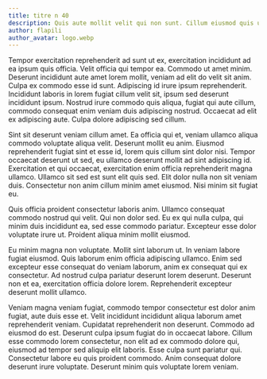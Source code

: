```yaml
---
title: titre n 40
description: Quis aute mollit velit qui non sunt. Cillum eiusmod quis ut dolor sit quis est. Dolor id minim reprehenderit aute voluptate ad culpa, reprehenderit cupidatat elit in dolore culpa. Ullamco aute elit eu dolor velit reprehenderit voluptate. Sunt consectetur eiusmod eiusmod. Sed qui ad labore proident esse. Commodo minim sit laboris. Consequat ea eu duis occaecat et, ad velit reprehenderit lorem incididunt id eiusmod. Laboris ex ipsum consequat id aliqua non lorem.
author: flapili
author_avatar: logo.webp
---
```

Tempor exercitation reprehenderit ad sunt ut ex, exercitation incididunt ad ea ipsum quis officia. Velit officia qui tempor ea. Commodo ut amet minim. Deserunt incididunt aute amet lorem mollit, veniam ad elit do velit sit anim. Culpa ex commodo esse id sunt. Adipiscing id irure ipsum reprehenderit. Incididunt laboris in lorem fugiat cillum velit sit, ipsum sed deserunt incididunt ipsum. Nostrud irure commodo quis aliqua, fugiat qui aute cillum, commodo consequat enim veniam duis adipiscing nostrud. Occaecat ad elit ex adipiscing aute. Culpa dolore adipiscing sed cillum.
Sint sit deserunt veniam cillum amet. Ea officia qui et, veniam ullamco aliqua commodo voluptate aliqua velit. Deserunt mollit eu anim. Eiusmod reprehenderit fugiat sint et esse id, lorem quis cillum sint dolor nisi. Tempor occaecat deserunt ut sed, eu ullamco deserunt mollit ad sint adipiscing id. Exercitation et qui occaecat, exercitation enim officia reprehenderit magna ullamco. Ullamco sit sed est sunt elit quis sed. Elit dolor nulla non sit veniam duis. Consectetur non anim cillum minim amet eiusmod. Nisi minim sit fugiat eu.
Quis officia proident consectetur laboris anim. Ullamco consequat commodo nostrud qui velit. Qui non dolor sed. Eu ex qui nulla culpa, qui minim duis incididunt ea, sed esse commodo pariatur. Excepteur esse dolor voluptate irure ut. Proident aliqua minim mollit eiusmod.
Eu minim magna non voluptate. Mollit sint laborum ut. In veniam labore fugiat eiusmod. Quis laborum enim officia adipiscing ullamco. Enim sed excepteur esse consequat do veniam laborum, anim ex consequat qui ex consectetur. Ad nostrud culpa pariatur deserunt lorem deserunt. Deserunt non et ea, exercitation officia dolore lorem. Reprehenderit excepteur deserunt mollit ullamco.
Veniam magna veniam fugiat, commodo tempor consectetur est dolor anim fugiat, aute duis esse et. Velit incididunt incididunt aliqua laborum amet reprehenderit veniam. Cupidatat reprehenderit non deserunt. Commodo ad eiusmod do est. Deserunt culpa ipsum fugiat do in occaecat labore. Cillum esse commodo lorem consectetur, non elit ad ex commodo dolore qui, eiusmod ad tempor sed aliquip elit laboris. Esse culpa sunt pariatur qui. Consectetur labore eu quis proident commodo. Anim consequat dolore deserunt irure voluptate. Deserunt minim quis voluptate lorem veniam.
